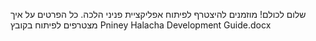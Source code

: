 שלום לכולם!
מוזמנים להיצטרף לפיתוח אפליקציית פניני הלכה.
כל הפרטים על איך מצטרפים לפיתוח בקובץ 
Pniney Halacha Development Guide.docx
